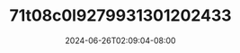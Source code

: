 --- 
title: "71t08c0l9279931301202433"
description: "  bokeh 71t08c0l9279931301202433 terbaru   new"
date: 2024-06-26T02:09:04-08:00
file_code: "1bd056yzpouu"
draft: false
cover: "i20cfoaoxsra9cck.jpg"
tags: ["indo", "bokep-indo", "bokep-viral", "bokep-ig"]
length: 65
fld_id: "1483856"
foldername: "Amelia"
categories: ["Amelia"]
views: 0
---